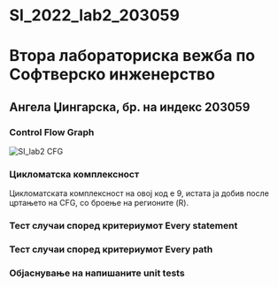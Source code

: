 # SI_2022_lab2_203059

# Втора лабораториска вежба по Софтверско инженерство
## Ангела Џингарска, бр. на индекс 203059

### Control Flow Graph

![SI_lab2 CFG](https://user-images.githubusercontent.com/102925621/171662655-545cbad9-85d1-41b4-8cbe-b34050914120.png)


### Цикломатска комплексност
Цикломатската комплексност на овој код е 9, истата ја добив после цртањето на CFG, со броење на регионите (R).

### Тест случаи според критериумот Every statement

### Тест случаи според критериумот Every path

### Објаснување на напишаните unit tests



